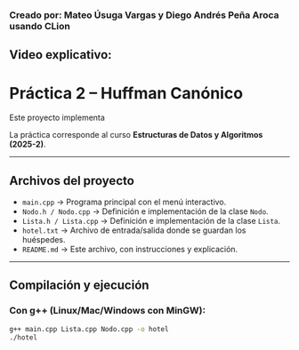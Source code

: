 ### Creado por: Mateo Úsuga Vargas y Diego Andrés Peña Aroca usando CLion
## Video explicativo: 
# Práctica 2 – Huffman Canónico

Este proyecto implementa 

La práctica corresponde al curso **Estructuras de Datos y Algoritmos (2025-2)**.

---

## Archivos del proyecto

- `main.cpp` → Programa principal con el menú interactivo.
- `Nodo.h / Nodo.cpp` → Definición e implementación de la clase `Nodo`.
- `Lista.h / Lista.cpp` → Definición e implementación de la clase `Lista`.
- `hotel.txt` → Archivo de entrada/salida donde se guardan los huéspedes.
- `README.md` → Este archivo, con instrucciones y explicación.

---

## Compilación y ejecución

### Con g++ (Linux/Mac/Windows con MinGW):
```bash
g++ main.cpp Lista.cpp Nodo.cpp -o hotel
./hotel
